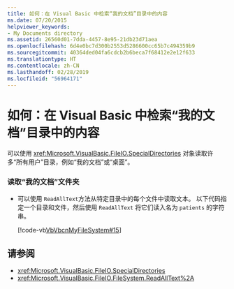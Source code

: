 ```yaml
---
title: 如何：在 Visual Basic 中检索“我的文档”目录中的内容
ms.date: 07/20/2015
helpviewer_keywords:
- My Documents directory
ms.assetid: 26560d01-7dda-4457-8e95-21db23d71aea
ms.openlocfilehash: 6d4e0bc7d300b2553d5286600cc65b7c494359b9
ms.sourcegitcommit: 40364ded04fa6cdcb2b6beca7f68412e2e12f633
ms.translationtype: HT
ms.contentlocale: zh-CN
ms.lasthandoff: 02/28/2019
ms.locfileid: "56964171"
---
```

# <a name="how-to-retrieve-the-contents-of-the-my-documents-directory-in-visual-basic"></a>如何：在 Visual Basic 中检索“我的文档”目录中的内容
可以使用 <xref:Microsoft.VisualBasic.FileIO.SpecialDirectories> 对象读取许多“所有用户”目录，例如“我的文档”或“桌面”。  
  
### <a name="to-read-from-the-my-documents-folder"></a>读取“我的文档”文件夹  
  
-   可以使用 `ReadAllText`方法从特定目录中的每个文件中读取文本。 以下代码指定一个目录和文件，然后使用 `ReadAllText` 将它们读入名为 `patients` 的字符串。  
  
     [!code-vb[VbVbcnMyFileSystem#15](~/samples/snippets/visualbasic/VS_Snippets_VBCSharp/VbVbcnMyFileSystem/VB/Class1.vb#15)]  
  
## <a name="see-also"></a>请参阅
- <xref:Microsoft.VisualBasic.FileIO.SpecialDirectories>
- <xref:Microsoft.VisualBasic.FileIO.FileSystem.ReadAllText%2A>
